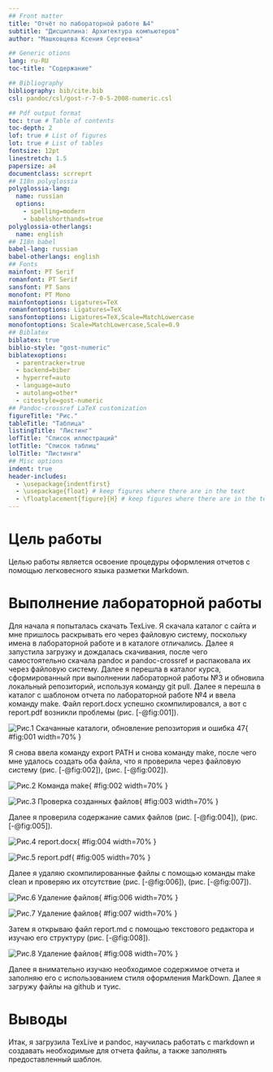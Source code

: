 ```yaml
---
## Front matter
title: "Отчёт по лабораторной работе №4"
subtitle: "Дисциплина: Архитектура компьютеров"
author: "Машковцева Ксения Сергеевна"

## Generic otions
lang: ru-RU
toc-title: "Содержание"

## Bibliography
bibliography: bib/cite.bib
csl: pandoc/csl/gost-r-7-0-5-2008-numeric.csl

## Pdf output format
toc: true # Table of contents
toc-depth: 2
lof: true # List of figures
lot: true # List of tables
fontsize: 12pt
linestretch: 1.5
papersize: a4
documentclass: scrreprt
## I18n polyglossia
polyglossia-lang:
  name: russian
  options:
	- spelling=modern
	- babelshorthands=true
polyglossia-otherlangs:
  name: english
## I18n babel
babel-lang: russian
babel-otherlangs: english
## Fonts
mainfont: PT Serif
romanfont: PT Serif
sansfont: PT Sans
monofont: PT Mono
mainfontoptions: Ligatures=TeX
romanfontoptions: Ligatures=TeX
sansfontoptions: Ligatures=TeX,Scale=MatchLowercase
monofontoptions: Scale=MatchLowercase,Scale=0.9
## Biblatex
biblatex: true
biblio-style: "gost-numeric"
biblatexoptions:
  - parentracker=true
  - backend=biber
  - hyperref=auto
  - language=auto
  - autolang=other*
  - citestyle=gost-numeric
## Pandoc-crossref LaTeX customization
figureTitle: "Рис."
tableTitle: "Таблица"
listingTitle: "Листинг"
lofTitle: "Список иллюстраций"
lotTitle: "Список таблиц"
lolTitle: "Листинги"
## Misc options
indent: true
header-includes:
  - \usepackage{indentfirst}
  - \usepackage{float} # keep figures where there are in the text
  - \floatplacement{figure}{H} # keep figures where there are in the text
---
```


# Цель работы

Целью работы является освоение процедуры оформления отчетов с помощью
легковесного языка разметки Markdown.

# Выполнение лабораторной работы

Для начала я попыталась скачать TexLive. Я скачала каталог с сайта и мне пришлось раскрывать его через файловую систему, поскольку имена в лабораторной работе и в каталоге отличались. Далее я запустила загрузку и дождалась скачивания, после чего самостоятельно скачала pandoc и pandoc-crossref и распаковала их через файловую систему.
Далее я перешла в каталог курса, сформированный при выполнении лабораторной работы №3 и обновила локальный репозиторий, используя команду git pull. 
Далее я перешла в каталог с шаблоном отчета по лабораторной работе №4 и ввела команду make. Файл report.docx успешно скомпилировался, а вот с report.pdf возникли проблемы (рис. [-@fig:001]).

![Рис.1 Скачанные каталоги, обновление репозитория и ошибка 47](image/1.jpg){ #fig:001 width=70% }

Я снова ввела команду export PATH и снова команду make, после чего мне удалось создать оба файла, что я проверила через файловую систему (рис. [-@fig:002]), (рис. [-@fig:002]).

![Рис.2 Команда make](image/3.jpg){ #fig:002 width=70% }

![Рис.3 Проверка созданных файлов](image/4.jpg){ #fig:003 width=70% }

Далее я проверила содержание самих файлов (рис. [-@fig:004]), (рис. [-@fig:005]).

![Рис.4 report.docx](image/5.jpg){ #fig:004 width=70% }

![Рис.5 report.pdf](image/6.jpg){ #fig:005 width=70% }

Далее я удаляю скомпилированные файлы с помощью команды make clean и проверяю их отсутствие (рис. [-@fig:006]), (рис. [-@fig:007]).

![Рис.6 Удаление файлов](image/7.jpg){ #fig:006 width=70% }

![Рис.7 Удаление файлов](image/8.jpg){ #fig:007 width=70% }

Затем я открываю файл report.md с помощью текстового редактора и изучаю его структуру (рис. [-@fig:008]).

![Рис.8 Удаление файлов](image/9.jpg){ #fig:008 width=70% }

Далее я внимательно изучаю необходимое содержимое отчета и заполняю его с использованием стиля оформления MarkDown. Далее я загружу файлы на github и туис.

# Выводы

Итак, я загрузила TexLive и pandoc, научилась работать с markdown и создавать необходимые для отчета файлы, а также заполнять предоставленный шаблон.
